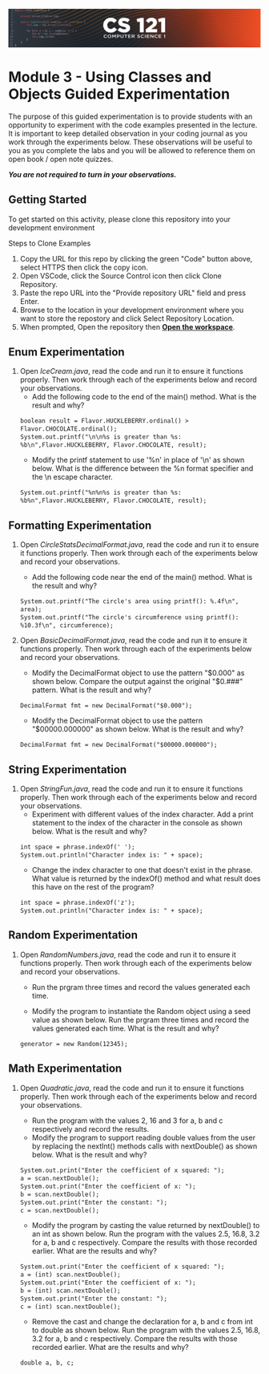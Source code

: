 ![CS121 Banner](images/CS121-BANNER.svg)
# Module 3 - Using Classes and Objects Guided Experimentation
The purpose of this guided experimentation is to provide students with an opportunity to experiment with the code examples presented in the lecture. It is important to keep detailed observation in your coding journal as you work through the experiments below. These observations will be useful to you as you complete the labs and you will be allowed to reference them on open book / open note quizzes.  

***You are not required to turn in your observations.***
## Getting Started
To get started on this activity, please clone this repository into your development environment  

Steps to Clone Examples
1. Copy the URL for this repo by clicking the green "Code" button above, select HTTPS then click the copy icon.
2. Open VSCode, click the Source Control icon then click Clone Repository.
3. Paste the repo URL into the "Provide repository URL" field and press Enter.
4. Browse to the location in your development environment where you want to store the repostory and click Select Repository Location.
5. When prompted, Open the repository then **[Open the workspace](images/open-examples-workspace.png)**.

## Enum Experimentation
1. Open *IceCream.java*, read the code and run it to ensure it functions properly.  Then work through each of the experiments below and record your observations.
    - Add the following code to the end of the main() method. What is the result and why?  
    ```
    boolean result = Flavor.HUCKLEBERRY.ordinal() > Flavor.CHOCOLATE.ordinal();
    System.out.printf("\n\n%s is greater than %s: %b\n",Flavor.HUCKLEBERRY, Flavor.CHOCOLATE, result);  
    ```
    - Modify the printf statement to use '%n' in place of '\n' as shown below. What is the difference between the %n format specifier and the \n escape character.   
    ```
    System.out.printf("%n%n%s is greater than %s: %b%n",Flavor.HUCKLEBERRY, Flavor.CHOCOLATE, result); 
    ```
## Formatting Experimentation
1. Open *CircleStatsDecimalFormat.java*, read the code and run it to ensure it functions properly.  Then work through each of the experiments below and record your observations.
    - Add the following code near the end of the main() method. What is the result and why?  
    ```
    System.out.printf("The circle's area using printf(): %.4f\n", area);
    System.out.printf("The circle's circumference using printf(): %10.3f\n", circumference);
    ```

            
1. Open *BasicDecimalFormat.java*, read the code and run it to ensure it functions properly.  Then work through each of the experiments below and record your observations.
    - Modify the DecimalFormat object to use the pattern "$0.000" as shown below. Compare the output against the original "$0.###" pattern. What is the result and why?  
    ```
    DecimalFormat fmt = new DecimalFormat("$0.000");
    ```
     
    - Modify the DecimalFormat object to use the pattern "$00000.000000" as shown below. What is the result and why?  
    ```
    DecimalFormat fmt = new DecimalFormat("$00000.000000");
    ``` 
## String Experimentation
1. Open *StringFun.java*, read the code and run it to ensure it functions properly.  Then work through each of the experiments below and record your observations.
    - Experiment with different values of the index character. Add a print statement to the index of the character in the console as shown below. What is the result and why?  
    ```
    int space = phrase.indexOf(' ');
    System.out.println("Character index is: " + space);
    ```
    - Change the index character to one that doesn't exist in the phrase. What value is returned by the indexOf() method and what result does this have on the rest of the program? 
    ```
    int space = phrase.indexOf('z');
    System.out.println("Character index is: " + space);
    ```    

## Random Experimentation
1. Open *RandomNumbers.java*, read the code and run it to ensure it functions properly.  Then work through each of the experiments below and record your observations.
    - Run the prgram three times and record the values generated each time.

    - Modify the program to instantiate the Random object using a seed value as shown below. Run the prgram three times and record the values generated each time. What is the result and why?
    ```
    generator = new Random(12345);
    ```

## Math Experimentation
1. Open *Quadratic.java*, read the code and run it to ensure it functions properly.  Then work through each of the experiments below and record your observations.
    - Run the program with the values 2, 16 and 3 for a, b and c respectively and record the results.
    - Modify the program to support reading double values from the user by replacing the nextInt() methods calls with nextDouble() as shown below.  What is the result and why?
    ```
    System.out.print("Enter the coefficient of x squared: ");
    a = scan.nextDouble();
    System.out.print("Enter the coefficient of x: ");
    b = scan.nextDouble();
    System.out.print("Enter the constant: ");
    c = scan.nextDouble();
    ```
    - Modify the program by casting the value returned by nextDouble() to an int as shown below.  Run the program with the values 2.5, 16.8, 3.2 for a, b and c respectively. Compare the results with those recorded earlier. What are the results and why?
    ```
    System.out.print("Enter the coefficient of x squared: ");
    a = (int) scan.nextDouble();
    System.out.print("Enter the coefficient of x: ");
    b = (int) scan.nextDouble();
    System.out.print("Enter the constant: ");
    c = (int) scan.nextDouble();
    ```
    
    - Remove the cast and change the declaration for a, b and c from int to double as shown below. Run the program with the values 2.5, 16.8, 3.2 for a, b and c respectively. Compare the results with those recorded earlier. What are the results and why?
    ```
    double a, b, c; 
    ```


